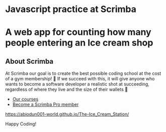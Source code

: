 # Javascript practice at Scrimba 
# A web app for counting how many people entering an Ice cream shop
## About Scrimba

At Scrimba our goal is to create the best possible coding school at the cost of a gym membership! 💜
If we succeed with this, it will give anyone who wants to become a software developer a realistic shot at succeeding, regardless of where they live and the size of their wallets 🎉
- [Our courses](https://scrimba.com/allcourses)
- [Become a Scrimba Pro member](https://scrimba.com/pricing)

https://abiodun001-world.github.io/The-Ice_Cream_Station/

Happy Coding!
